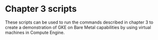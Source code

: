 # Chapter 3 scripts

These scripts can be used to run the commands described in chapter 3 to create a demonstration of GKE on Bare Metal capabilities by using virtual machines in Compute Engine.
